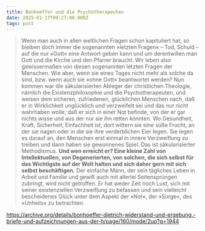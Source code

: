 ```yaml
---
title: Bonhoeffer und die Psychotherapeuten
date: 2025-01-17T09:27:00.000Z
tags: post
---
```

> Wenn man auch in allen weltlichen Fragen schon kapituliert hat, so bleiben doch immer die sogenannten »letzten Fragen« – Tod, Schuld – auf die nur »Gott« eine Antwort geben kann und um derentwillen man Gott und die Kirche und den Pfarrer braucht. Wir leben also gewissermaßen von diesen sogenannten letzten Fragen der Menschen. Wie aber, wenn sie eines Tages nicht mehr als solche da sind, bzw. wenn auch sie »ohne Gott« beantwortet werden? Nun kommen war die säkularisierten Ableger der christlichen Theologie, nämlich die Existenzphilosophie und die Psychotherapeuten, und weisen dem sicheren, zufriedenen, glücklichen Menschen nach, daß er in Wirklichkeit unglücklich und verzweifelt sei und das nur nicht wahrhaben wolle, daß er sich in einer Not befinde, von der er gar nichts wisse und aus der nur sie ihn retten könnten. Wo Gesundheit, Kraft, Sicherheit, Einfachheit ist, dort wittern sie eine süße Frucht, an der sie nagen oder in die sie ihre verderblichen Eier legen. Sie legen es darauf an, den Menschen erst einmal in innere Verzweiflung zu treiben und dann haben sie gewonnenes Spiel. Das ist säkularisierter Methodismus. **Und wen erreicht er? Eine kleine Zahl von Intellektuellen, von Degenerierten, von solchen, die sich selbst für das Wichtigste auf der Welt halten und sich daher gern mit sich selbst beschäftigen.** Der einfache Mann, der sein tägliches Leben in Arbeit und Familie und gewiß auch mit allerlei Seitensprüngen zubringt, wird nicht getroffen. Er hat weder Zeit noch Lust, sich mit seiner existenziellen Verzweiflung zu befassen und sein vielleicht bescheidenes Glück unter dem Aspekt der »Not«, der »Sorge«, des »Unheils« zu betrachten.

https://archive.org/details/bonhoeffer-dietrich-widerstand-und-ergebung.-briefe-und-aufzeichnungen-aus-der-h/page/160/mode/2up?q=1944
